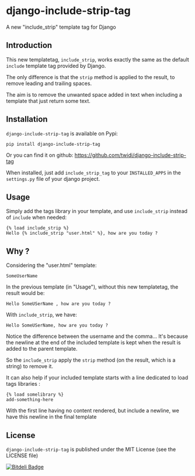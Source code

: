 # django-include-strip-tag

A new "include_strip" template tag for Django

## Introduction

This new templatetag, `include_strip`, works exactly the same as the default `include` template tag provided by Django.

The only difference is that the `strip` method is applied to the result, to remove leading and trailing spaces.

The aim is to remove the unwanted space added in text when including a template that just return some text.


## Installation

`django-include-strip-tag` is available on Pypi:

```
pip install django-include-strip-tag
```

Or you can find it on github: https://github.com/twidi/django-include-strip-tag

When installed, just add `include_strip_tag` to your `INSTALLED_APPS` in the `settings.py` file of your django project.


## Usage

Simply add the tags library in your template, and use `include_strip` instead of `include` when needed:

```django
{% load include_strip %}
Hello {% include_strip "user.html" %}, how are you today ?
```

## Why ?

Considering the "user.html" template:

```django
SomeUserName
```

In the previous template (in "Usage"), without this new templatetag, the result would be:

```
Hello SomeUSerName , how are you today ?
```

With `include_strip`, we have:

```
Hello SomeUSerName, how are you today ?
```

Notice the difference between the username and the comma... It's because the newline at the end of the included template is kept when the result is added to the parent template.

So the `include_strip` apply the `strip` method (on the result, which is a string) to remove it.

It can also help if your included template starts with a line dedicated to load tags libraries :

```django
{% load somelibrary %}
add-something-here
```

With the first line having no content rendered, but include a newline, we have this newline in the final template

## License

`django-include-strip-tag` is published under the MIT License (see the LICENSE file)


[![Bitdeli Badge](https://d2weczhvl823v0.cloudfront.net/twidi/django-include-strip-tag/trend.png)](https://bitdeli.com/free "Bitdeli Badge")

